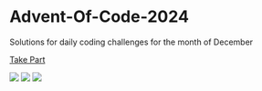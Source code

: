 # Advent-Of-Code-2024

Solutions for daily coding challenges for the month of December

[Take Part](https://adventofcode.com/2024)

![](https://img.shields.io/badge/day%20📅-13-blue)
![](https://img.shields.io/badge/stars%20⭐-26-yellow)
![](https://img.shields.io/badge/days%20completed-13-red)
